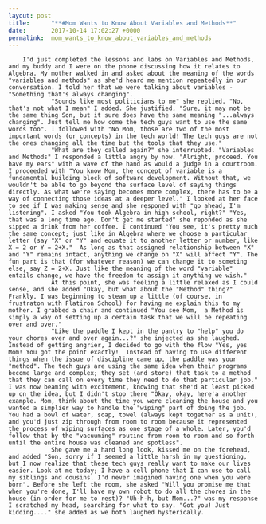 ```yaml
---
layout: post
title:      "**#Mom Wants to Know About Variables and Methods**"
date:       2017-10-14 17:02:27 +0000
permalink:  mom_wants_to_know_about_variables_and_methods
---
```



        I'd just completed the lessons and labs on Variables and Methods, and my buddy and I were on the phone discussing how it relates to Algebra. My mother walked in and asked about the meaning of the words "variables and methods" as she'd heard me mention repeatedly in our conversation. I told her that we were talking about variables - "Something that's always changing".
				"Sounds like most politicians to me" she replied. "No, that's not what I mean" I added. She justified, "Sure, it may not be the same thing Son, but it sure does have the same meaning "...always changing". Just tell me how come the tech guys want to use the same words too". I followed with "No Mom, those are two of the most important words (or concepts) in the tech world! The tech guys are not the ones changing all the time but the tools that they use." 
				"What are they called again?" she interrupted. "Variables and Methods" I responded a little angry by now. "Alright, proceed. You have my ears" with a wave of the hand as would a judge in a courtroom. I proceeded with "You know Mom, the concept of variable is a fundamental building block of software development. Without that, we wouldn't be able to go beyond the surface level of saying things directly. As what we're saying becomes more complex, there has to be a way of connecting those ideas at a deeper level." I looked at her face to see if I was making sense and she responed with "go ahead, I'm listening". I asked "You took Algebra in high school, right?" "Yes, that was a long time ago. Don't get me started" she reponded as she sipped a drink from her coffee. I continued "You see, it's pretty much the same concept; just like in Algebra where we choose a particular letter (say "X" or "Y" and equate it to another letter or number, like X = 2 or Y = 2+X."  As long as that assigned relationship between "X" and "Y" remains intact, anything we change on "X" will affect "Y". The fun part is that (for whatever reason) we can change it to someting else, say Z = 2+X. Just like the meaning of the word "variable" entails change, we have the freedom to assign it anything we wish."
				At this point, she was feeling a little relaxed as I could sense, and she added "Okay, but what about the "Method" thing?" Frankly, I was beginning to steam up a little (of course, in frustraton with Flatiron School) for having me explain this to my mother. I grabbed a chair and continued "You see Mom,  a Method is simply a way of setting up a certain task that we will be repeating over and over." 
				"Like the paddle I kept in the pantry to "help" you do your chores over and over again...?" she injected as she laughed. Instead of getting angrier, I decided to go with the flow "Yes, yes Mom! You got the point exactly!  Instead of having to use different things when the issue of discipline came up, the paddle was your "method". The tech guys are using the same idea when their programs become large and complex; they set (and store) that task to a method that they can call on every time they need to do that particular job." I was now beaming with excitement, knowing that she'd at least picked up on the idea, but I didn't stop there "Okay, okay, here'a another example. Mom, think about the time you were cleaning the house and you wanted a simplier way to handle the "wiping" part of doing the job. You had a bowl of water, soap, towel (always kept together as a unit), and you'd just zip through from room to room because it represented the process of wiping surfaces as one stage of a whole. Later, you'd follow that by the "vacuuming" routine from room to room and so forth until the entire house was cleaned and spotless". 
				She gave me a hard long look, kissed me on the forehead, and added "Son, sorry if I seemed a little harsh in my questioning, but I now realize that these tech guys really want to make our lives easier. Look at me today; I have a cell phone that I can use to call my siblings and cousins. I'd never imagined having one when you were born". Before she left the room, she asked "Will you promise me that when you're done, I'll have my own robot to do all the chores in the house (in order for me to rest)? "Uh-h-h, but Mom...?" was my response I scratched my head, searching for what to say. "Got you! Just kidding...." she added as we both laughed hysterically.

